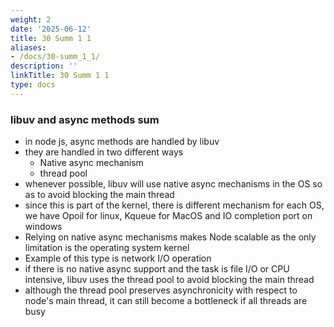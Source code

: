 ```yaml
---
weight: 2
date: '2025-06-12'
title: 30 Summ 1 1
aliases:
- /docs/30-summ_1_1/
description: ''
linkTitle: 30 Summ 1 1
type: docs
---
```


### libuv and async methods sum
- in node js, async methods are handled by libuv
- they are handled in two different ways
    - Native async mechanism
    - thread pool
- whenever possible, libuv will use native async mechanisms in the OS so as to avoid blocking the main thread
- since this is part of the kernel, there is different mechanism for each OS, we have Opoil for linux, Kqueue for MacOS and IO completion port on windows
- Relying on native async mechanisms makes Node scalable as the only limitation is the operating system kernel
- Example of this type is network I/O operation
- if there is no native async support and the task is file I/O or CPU intensive, libuv uses the thread pool to avoid blocking the main thread
- although the thread pool preserves asynchronicity with respect to node's main thread, it can still become a bottleneck if all threads are busy